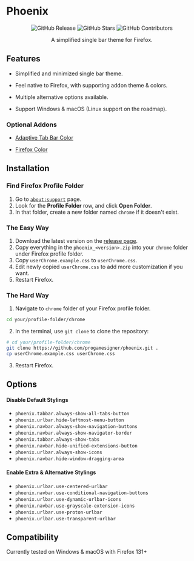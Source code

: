 # Phoenix

<div align="center">

![GitHub Release](https://img.shields.io/github/v/release/progamesigner/phoenix?style=for-the-badge&color=blue)
![GitHub Stars](https://img.shields.io/github/stars/progamesigner/phoenix?style=for-the-badge&color=blue)
![GitHub Contributors](https://img.shields.io/github/contributors/progamesigner/phoenix?style=for-the-badge&color=blue)

A simplified single bar theme for Firefox.

</div>

## Features

- Simplified and minimized single bar theme.

- Feel native to Firefox, with supporting addon theme & colors.

- Multiple alternative options available.

- Support Windows & macOS (Linux support on the roadmap).

### Optional Addons

- [Adaptive Tab Bar Color](https://addons.mozilla.org/en-GB/firefox/addon/adaptive-tab-bar-colour/)

- [Firefox Color](https://addons.mozilla.org/en-US/firefox/addon/firefox-color/)

## Installation

### Find Firefox Profile Folder

1. Go to [`about:support`](about:support) page.
2. Look for the **Profile Folder** row, and click **Open Folder**.
3. In that folder, create a new folder named `chrome` if it doesn't exist.

### The Easy Way

1. Download the latest version on the [release page](https://github.com/progamesigner/phoenix/releases/latest).
2. Copy everything in the `phoenix_<version>.zip` into your `chrome` folder under Firefox profile folder.
3. Copy `userChrome.example.css` to `userChrome.css`.
4. Edit newly copied `userChrome.css` to add more customization if you want.
5. Restart Firefox.

### The Hard Way

1. Navigate to `chrome` folder of your Firefox profile folder.
```sh
cd your/profile-folder/chrome
```
2. In the terminal, use `git clone` to clone the repository:
```sh
# cd your/profile-folder/chrome
git clone https://github.com/progamesigner/phoenix.git .
cp userChrome.example.css userChrome.css
```
3. Restart Firefox.

## Options

#### Disable Default Stylings
- `phoenix.tabbar.always-show-all-tabs-button`
- `phoenix.urlbar.hide-leftmost-menu-button`
- `phoenix.navbar.always-show-navigation-buttons`
- `phoenix.navbar.always-show-navigator-border`
- `phoenix.tabbar.always-show-tabs`
- `phoenix.navbar.hide-unified-extensions-button`
- `phoenix.urlbar.always-show-icons`
- `phoenix.navbar.hide-window-dragging-area`

#### Enable Extra & Alternative Stylings
- `phoenix.urlbar.use-centered-urlbar`
- `phoenix.navbar.use-conditional-navigation-buttons`
- `phoenix.urlbar.use-dynamic-urlbar-icons`
- `phoenix.navbar.use-grayscale-extension-icons`
- `phoenix.urlbar.use-proton-urlbar`
- `phoenix.urlbar.use-transparent-urlbar`

## Compatibility

Currently tested on Windows & macOS with Firefox 131+
